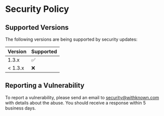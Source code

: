 # Security Policy

## Supported Versions

The following versions are being supported by security updates:

| Version | Supported          |
| ------- | ------------------ |
| 1.3.x   | :white_check_mark: |
| < 1.3.x | :x:                |

## Reporting a Vulnerability

To report a vulnerability, please send an email to security@withknown.com with details about the abuse. You should receive a response within 5 business days.
